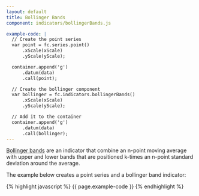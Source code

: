 ```yaml
---
layout: default
title: Bollinger Bands
component: indicators/bollingerBands.js

example-code: |
  // Create the point series
  var point = fc.series.point()
      .xScale(xScale)
      .yScale(yScale);

  container.append('g')
      .datum(data)
      .call(point);

  // Create the bollinger component
  var bollinger = fc.indicators.bollingerBands()
      .xScale(xScale)
      .yScale(yScale);

  // Add it to the container
  container.append('g')
      .datum(data)
      .call(bollinger);
---
```


[Bollinger bands](http://en.wikipedia.org/wiki/Bollinger_Bands) are an indicator that combine an n-point moving average with upper and lower bands that are positioned k-times an n-point standard deviation around the average.

The example below creates a point series and a bollinger band indicator:

{% highlight javascript %}
{{ page.example-code }}
{% endhighlight %}

<div id="indicators_bollinger" class="chart"> </div>
<script type="text/javascript">
(function() {
    var f = createFixture('#indicators_bollinger');
    var container = f.container, data = f.data
      xScale = f.xScale, yScale = f.yScale;

    {{ page.example-code }}
}());
</script>



